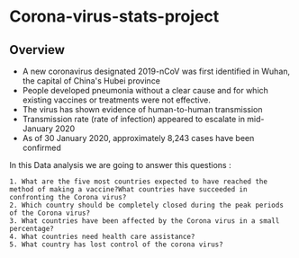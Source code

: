# Corona-virus-stats-project 

## Overview 
- A new coronavirus designated 2019-nCoV was first identified in Wuhan, the capital of China's Hubei province
- People developed pneumonia without a clear cause and for which existing vaccines or treatments were not effective.
- The virus has shown evidence of human-to-human transmission
- Transmission rate (rate of infection) appeared to escalate in mid-January 2020
- As of 30 January 2020, approximately 8,243 cases have been confirmed

In this Data analysis we are going to answer this questions :
```
1. What are the five most countries expected to have reached the method of making a vaccine?What countries have succeeded in confronting the Corona virus?
2. Which country should be completely closed during the peak periods of the Corona virus?
3. What countries have been affected by the Corona virus in a small percentage?
4. What countries need health care assistance?
5. What country has lost control of the corona virus?
```
